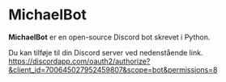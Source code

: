# MichaelBot
**MichaelBot** er en open-source Discord bot skrevet i Python. 

Du kan tilføje til din Discord server ved nedenstående link. <br />
https://discordapp.com/oauth2/authorize?&client_id=700645027952459807&scope=bot&permissions=8


